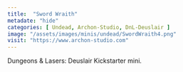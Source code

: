 ```yaml
---
title:  "Sword Wraith"
metadate: "hide"
categories: [ Undead, Archon-Studio, DnL-Deuslair ]
image: "/assets/images/minis/undead/SwordWraith4.png"
visit: "https://www.archon-studio.com"
---
```

Dungeons & Lasers: Deuslair Kickstarter mini.